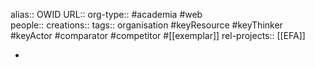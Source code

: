 alias:: OWID
URL::
org-type:: #academia #web  
people::
creations:: 
tags:: organisation #keyResource #keyThinker #keyActor #comparator #competitor #[[exemplar]]
rel-projects:: [[EFA]] 



-